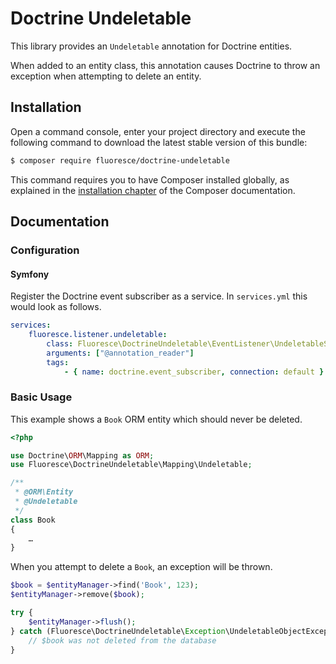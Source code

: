 # Doctrine Undeletable

This library provides an `Undeletable` annotation for Doctrine entities.

When added to an entity class, this annotation causes Doctrine to throw an
exception when attempting to delete an entity.

## Installation

Open a command console, enter your project directory and execute the following
command to download the latest stable version of this bundle:

```bash
$ composer require fluoresce/doctrine-undeletable
```

This command requires you to have Composer installed globally, as explained in
the [installation chapter](https://getcomposer.org/doc/00-intro.md) of the
Composer documentation.

## Documentation

### Configuration

#### Symfony

Register the Doctrine event subscriber as a service. In `services.yml` this
would look as follows.

```yaml
services:
    fluoresce.listener.undeletable:
        class: Fluoresce\DoctrineUndeletable\EventListener\UndeletableSubscriber
        arguments: ["@annotation_reader"]
        tags:
            - { name: doctrine.event_subscriber, connection: default }
```

### Basic Usage

This example shows a `Book` ORM entity which should never be deleted.

```php
<?php

use Doctrine\ORM\Mapping as ORM;
use Fluoresce\DoctrineUndeletable\Mapping\Undeletable;

/**
 * @ORM\Entity
 * @Undeletable
 */
class Book
{
    …
}
```

When you attempt to delete a `Book`, an exception will be thrown.

```php
$book = $entityManager->find('Book', 123);
$entityManager->remove($book);

try {
    $entityManager->flush();
} catch (Fluoresce\DoctrineUndeletable\Exception\UndeletableObjectException $e) {
    // $book was not deleted from the database
}
```
